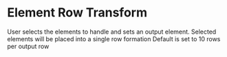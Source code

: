 # Element Row Transform
User selects the elements to handle and sets an output element.
Selected elements will be placed into a single row formation
Default is set to 10 rows per output row

